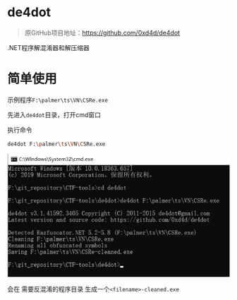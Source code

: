 # de4dot

> 原GitHub项目地址：https://github.com/0xd4d/de4dot

.NET程序解混淆器和解压缩器



# 简单使用

示例程序`F:\palmer\ts\VN\CSRe.exe`

先进入`de4dot`目录，打开cmd窗口

执行命令

```bash
de4dot F:\palmer\ts\VN\CSRe.exe
```

![1](README.img/1.png)

会在 需要反混淆的程序目录 生成一个`<filename>-cleaned.exe`

